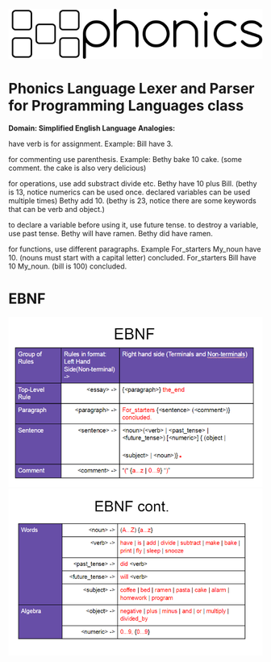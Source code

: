 ![Phonics](phonics_lang.PNG)
# Phonics Language Lexer and Parser for Programming Languages class

**Domain: Simplified English Language**
**Analogies:**

have verb is for assignment. Example:
Bill have 3.

for commenting use parenthesis. Example:
Bethy bake 10 cake. (some comment. the cake is also very delicious)

for operations, use add substract divide etc.
Bethy have 10 plus Bill. (bethy is 13, notice numerics can be used once. declared variables can be used multiple times)
Bethy add 10. (bethy is 23, notice there are some keywords that can be verb and object.)

to declare a variable before using it, use future tense. to destroy a variable, use past tense.
Bethy will have ramen.
Bethy did have ramen.

for functions, use different paragraphs. Example
For_starters My_noun have 10. (nouns must start with a capital letter) concluded.
For_starters Bill have 10 My_noun. (bill is 100) concluded.

# EBNF

![EBNF](ebnf.PNG)
![EBNF2](ebnf2.PNG)

